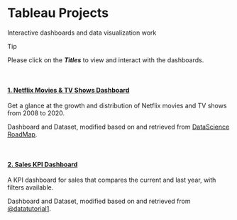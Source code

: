 # Tableau Projects
Interactive dashboards and data visualization work
> [!TIP]  
> Please click on the ***Titles*** to view and interact with the dashboards. 

<br>

#### <a href="https://public.tableau.com/app/profile/joy.cheng/viz/NetflixdashboardwithTableau/Netflix"> 1. Netflix Movies & TV Shows Dashboard </a>
Get a glance at the growth and distribution of Netflix movies and TV shows from 2008 to 2020. 

Dashboard and Dataset, modified based on and retrieved from [DataScience RoadMap](https://github.com/DataScienceRoadMapDSRM/Tableau-Dashboards-info/tree/main).

<br>

#### <a href="https://public.tableau.com/app/profile/joy.cheng/viz/SalesKPIDashboard_17086827950560/SalesDashboard"> 2. Sales KPI Dashboard </a>
A KPI dashboard for sales that compares the current and last year, with filters available. 

Dashboard and Dataset, modified based on and retrieved from [@datatutorial1](https://youtu.be/NoppQVdd8U8?si=493UoLmopyq9mK1b).

<br>

